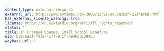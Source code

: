 ```yaml
---
content_type: external-resource
external_url: http://www.nytimes.com/2008/12/21/education/21shared.html
has_external_license_warning: true
license: https://en.wikipedia.org/wiki/All_rights_reserved
status: ''
title: In Cramped Spaces, Small School Benefits
uid: bb87aa1f-f92a-4177-971f-de40bd900453
wayback_url: ''
---
```

